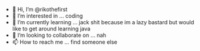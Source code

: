 - 👋 Hi, I’m @rikothefirst
- 👀 I’m interested in ... coding
- 🌱 I’m currently learning ... jack shit because im a lazy bastard but would like to get around learning java
- 💞️ I’m looking to collaborate on ... nah
- 📫 How to reach me ... find someone else

<!---
rikothefirst/rikothefirst is a ✨ special ✨ repository because its `README.md` (this file) appears on your GitHub profile.
You can click the Preview link to take a look at your changes.
--->
